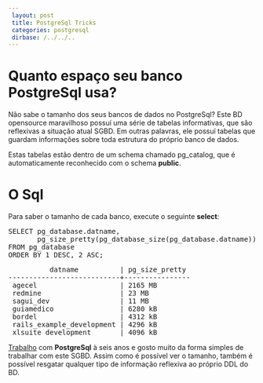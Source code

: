 ```yaml
---
 layout: post
 title: PostgreSql Tricks
 categories: postgresql
 dirbase: /../../..
---
```


# Quanto espaço seu banco PostgreSql usa?

Não sabe o tamanho dos seus bancos de dados no PostgreSql? Este BD opensource maravilhoso possuí uma série de tabelas informativas, que são reflexivas a situação atual SGBD. Em outras palavras, ele possuí tabelas que guardam informações sobre toda estrutura do próprio banco de dados. 

Estas tabelas estão dentro de um schema chamado pg\_catalog, que é automaticamente reconhecido com o schema **public**.


# O Sql

Para saber o tamanho de cada banco, execute o seguinte **select**:

<div><pre class="prettyprint">
SELECT pg_database.datname,
       pg_size_pretty(pg_database_size(pg_database.datname))
FROM pg_database
ORDER BY 1 DESC, 2 ASC; 
</pre></div>
<pre>
          datname          | pg_size_pretty 
---------------------------+----------------
 agecel                    | 2165 MB
 redmine                   | 23 MB
 sagui_dev                 | 11 MB
 guiamedico                | 6280 kB
 bordel                    | 4312 kB
 rails_example_development | 4296 kB
 xlsuite_development       | 4096 kB
</pre>

[Trabalho][portfolio] com **PostgreSql** à seis anos e gosto muito da forma simples de trabalhar com este SGBD. Assim como é possível ver o tamanho, também é possível resgatar qualquer tipo de informação reflexiva ao próprio DDL do BD.

[portfolio]: /portfolio/2010/02/01/portfolio.html "veja o meu portfólio"
